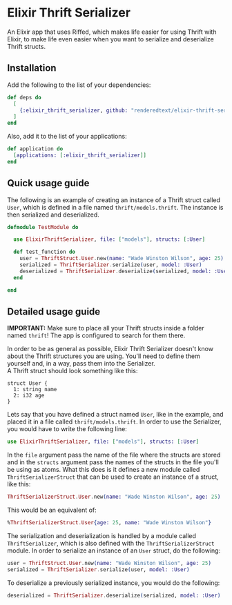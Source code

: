 # Elixir Thrift Serializer

An Elixir app that uses Riffed, which makes life easier for using Thrift with
Elixir, to make life even easier when you want to serialize and deserialize
Thrift structs.

## Installation

Add the following to the list of your dependencies:
```elixir
def deps do
  [
    {:elixir_thrift_serializer, github: "renderedtext/elixir-thrift-serializer"}
  ]
end
```
Also, add it to the list of your applications:
```elixir
def application do
  [applications: [:elixir_thrift_serializer]]
end
```
## Quick usage guide

The following is an example of creating an instance of a Thrift struct called
`User`, which is defined in a file named `thrift/models.thrift`. The instance
is then serialized and deserialized.
```elixir
defmodule TestModule do

  use ElixirThriftSerializer, file: ["models"], structs: [:User]

  def test_function do
    user = ThriftStruct.User.new(name: "Wade Winston Wilson", age: 25)
    serialized = ThriftSerializer.serialize(user, model: :User)
    deserialized = ThriftSerializer.deserialize(serialized, model: :User)
  end

end
```

## Detailed usage guide

<b>IMPORTANT:</b> Make sure to place all your Thrift structs inside a folder
named `thrift`! The app is configured to search for them there.

In order to be as general as possible, Elixir Thrift Serializer doesn't know
about the Thrift structures you are using. You'll need to define them yourself
and, in a way, pass them into the Serializer.<br/>
A Thrift struct should look something like this:
```thrift
struct User {
  1: string name
  2: i32 age
}
```
Lets say that you have defined a struct named `User`, like in the example, and
placed it in a file called `thrift/models.thrift`. In order to use the
Serializer, you would have to write the following line:
```elixir
use ElixirThriftSerializer, file: ["models"], structs: [:User]
```
In the `file` argument pass the name of the file where the structs are
stored and in the `structs` argument pass the names of the structs in the
file you'll be using as atoms. What this does is it defines a new module called
`ThriftSerializerStruct` that can be used to create an instance of a
struct, like this:
```elixir
ThriftSerializerStruct.User.new(name: "Wade Winston Wilson", age: 25)
```
This would be an equivalent of:
```elixir
%ThriftSerializerStruct.User{age: 25, name: "Wade Winston Wilson"}
```
The serialization and deserialization is handled by a module called
`ThriftSerializer`, which is also defined with the `ThriftSerializerStruct`
module. In order to serialize an instance of an `User` struct, do the following:
```elixir
user = ThriftStruct.User.new(name: "Wade Winston Wilson", age: 25)
serialized = ThriftSerializer.serialize(user, model: :User)
```
To deserialize a previously serialized instance, you would do the following:
```elixir
deserialized = ThriftSerializer.deserialize(serialized, model: :User)
```
